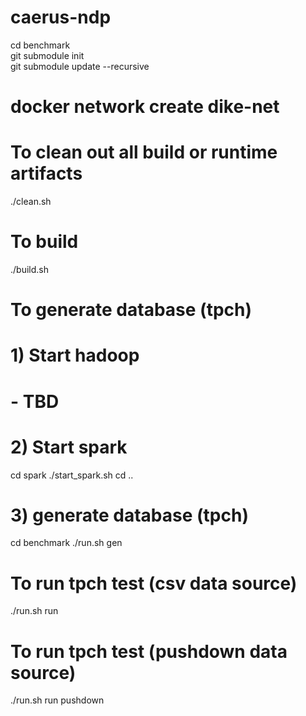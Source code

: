 # caerus-ndp

cd benchmark  
git submodule init  
git submodule update --recursive  

# docker network create dike-net

# To clean out all build or runtime artifacts
./clean.sh

# To build
./build.sh

# To generate database (tpch)

# 1) Start hadoop
# - TBD

# 2) Start spark
cd spark
./start_spark.sh
cd ..

# 3) generate database (tpch)
cd benchmark
./run.sh gen

# To run tpch test (csv data source)
./run.sh run 

# To run tpch test (pushdown data source)
./run.sh run pushdown
